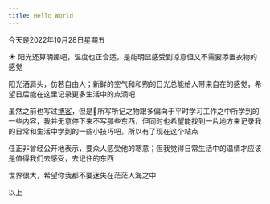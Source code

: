 ```yaml
---
title: Hello World
---
```

今天是2022年10月28日星期五

☀️ 阳光还算明媚吧，温度也正合适，是能明显感受到凉意但又不需要添置衣物的感觉

阳光洒肩头，仿若自由人；新鲜的空气和和煦的日光总能给人带来自在的感觉，希望日后能在这里记录更多生活中的点滴吧

虽然之前也写过[博客](https://oxdl.cn)，但是📝所写所记之物跟多偏向于平时学习工作之中所学到的一些内容，我并无意停下来不写那些东西，但同时也希望能找到一片地方来记录我的日常和生活中学到的一些小技巧吧，所以有了现在这个站点

任正非曾经公开地表示，要众人感受他的寒意；但我觉得日常生活中的温情才应该是值得我们去感受，去记住的东西

世界很大，希望你我都不要迷失在茫茫人海之中

以上